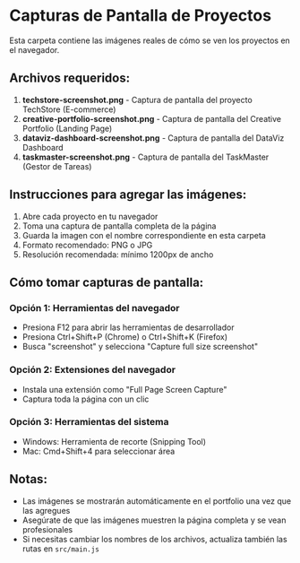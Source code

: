# Capturas de Pantalla de Proyectos

Esta carpeta contiene las imágenes reales de cómo se ven los proyectos en el navegador.

## Archivos requeridos:

1. **techstore-screenshot.png** - Captura de pantalla del proyecto TechStore (E-commerce)
2. **creative-portfolio-screenshot.png** - Captura de pantalla del Creative Portfolio (Landing Page)
3. **dataviz-dashboard-screenshot.png** - Captura de pantalla del DataViz Dashboard
4. **taskmaster-screenshot.png** - Captura de pantalla del TaskMaster (Gestor de Tareas)

## Instrucciones para agregar las imágenes:

1. Abre cada proyecto en tu navegador
2. Toma una captura de pantalla completa de la página
3. Guarda la imagen con el nombre correspondiente en esta carpeta
4. Formato recomendado: PNG o JPG
5. Resolución recomendada: mínimo 1200px de ancho

## Cómo tomar capturas de pantalla:

### Opción 1: Herramientas del navegador
- Presiona F12 para abrir las herramientas de desarrollador
- Presiona Ctrl+Shift+P (Chrome) o Ctrl+Shift+K (Firefox)
- Busca "screenshot" y selecciona "Capture full size screenshot"

### Opción 2: Extensiones del navegador
- Instala una extensión como "Full Page Screen Capture"
- Captura toda la página con un clic

### Opción 3: Herramientas del sistema
- Windows: Herramienta de recorte (Snipping Tool)
- Mac: Cmd+Shift+4 para seleccionar área

## Notas:
- Las imágenes se mostrarán automáticamente en el portfolio una vez que las agregues
- Asegúrate de que las imágenes muestren la página completa y se vean profesionales
- Si necesitas cambiar los nombres de los archivos, actualiza también las rutas en `src/main.js`

